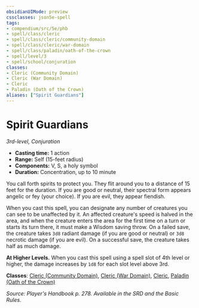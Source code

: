 ```yaml
---
obsidianUIMode: preview
cssclasses: json5e-spell
tags:
- compendium/src/5e/phb
- spell/class/cleric
- spell/class/cleric/community-domain
- spell/class/cleric/war-domain
- spell/class/paladin/oath-of-the-crown
- spell/level/3
- spell/school/conjuration
classes:
- Cleric (Community Domain)
- Cleric (War Domain)
- Cleric
- Paladin (Oath of the Crown)
aliases: ["Spirit Guardians"]
---
```

# Spirit Guardians
*3rd-level, Conjuration*  

- **Casting time:** 1 action
- **Range:** Self (15-feet radius)
- **Components:** V, S, a holy symbol
- **Duration:** Concentration, up to 10 minute

You call forth spirits to protect you. They flit around you to a distance of 15 feet for the duration. If you are good or neutral, their spectral form appears angelic or fey (your choice). If you are evil, they appear fiendish.

When you cast this spell, you can designate any number of creatures you can see to be unaffected by it. An affected creature's speed is halved in the area, and when the creature enters the area for the first time on a turn or starts its turn there, it must make a Wisdom saving throw. On a failed save, the creature takes `3d8` radiant damage (if you are good or neutral) or `3d8` necrotic damage (if you are evil). On a successful save, the creature takes half as much damage.

**At Higher Levels.** When you cast this spell using a spell slot of 4th level or higher, the damage increases by `1d8` for each slot level above 3rd.

**Classes**: [Cleric (Community Domain)](/3-Mechanics/CLI/classes/cleric-community-domain-hwcs.md), [Cleric (War Domain)](/3-Mechanics/CLI/classes/cleric-war-domain.md), [Cleric](/3-Mechanics/CLI/classes/cleric.md), [Paladin (Oath of the Crown)](/3-Mechanics/CLI/classes/paladin-oath-of-the-crown-scag.md)

*Source: Player's Handbook p. 278. Available in the SRD and the Basic Rules.*